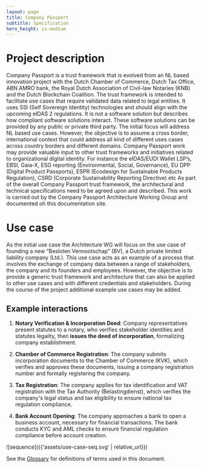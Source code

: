 ```yaml
---
layout: page
title: Company Passport
subtitle: Specification
hero_height: is-medium
---
```


# Project description

Company Passport is a trust framework that is evolved from an NL based innovation
project with the Dutch Chamber of Commerce, Dutch Tax Office, ABN AMRO bank,
the Royal Dutch Association of Civil-law Notaries (KNB) and the Dutch Blockchain
Coalition.
The trust framework is intended to facilitate use cases that require validated data
related to legal entities. It uses SSI (Self Sovereign Identity) technologies and should
align with the upcoming eIDAS 2 regulations. It is not a software solution but
describes how compliant software solutions interact. These software solutions can
be provided by any public or private third party.
The initial focus will address NL based use cases. However, the objective is to
assume a cross border, international context that could address all kind of different
uses cases across country borders and different domains. Company Passport work
may provide valuable input to other trust frameworks and initiatives related to
organizational digital identity. For instance the eIDAS/EUDI Wallet LSP’s, EBSI,
Gaia-X, ESG reporting (Environmental, Social, Governance), EU DPP (Digital
Product Passports), ESPR (Ecodesign for Sustainable Products Regulation), CSRD
(Corporate Sustainability Reporting Directive) etc
As part of the overall Company Passport trust framework, the architectural and
technical specifications need to be agreed upon and described. This work is carried
out by the Company Passport Architecture Working Group and documented oh this documentation
site.

# Use case

As the initial use case the Architecture WG will focus on the use case of founding a
new “Besloten Vennootschap” (BV), a Dutch private limited liability company (Ltd.).
This use case acts as an example of a process that involves the exchange of
company data between a range of stakeholders, the company and its founders and
employees. However, the objective is to provide a generic trust framework and
architecture that can also be applied to other use cases and with different credentials
and stakeholders. During the course of the project additional example use cases
may be added.

## Example interactions

1. **Notary Verification & Incorporation Deed**:
   Company representatives present statutes to a notary, who verifies stakeholder identities and statutes legality, then
   **issues the deed of incorporation**, formalizing company establishment.

2. **Chamber of Commerce Registration**:
   The company submits incorporation documents to the Chamber of Commerce (KVK), which verifies and approves these
   documents, issuing a company registration number and formally registering the company.

3. **Tax Registration**:
   The company applies for tax identification and VAT registration with the Tax Authority (Belastingdienst), which
   verifies the company's legal status and tax eligibility to ensure national tax regulation compliance.

4. **Bank Account Opening**:
   The company approaches a bank to open a business account, necessary for financial transactions. The bank conducts KYC
   and AML checks to ensure financial regulation compliance before account creation.

![sequence]({{'assets/use-case-seq.svg' | relative_url}})

See the [Glossary](./glossary) for definitions of terms used in this document.
